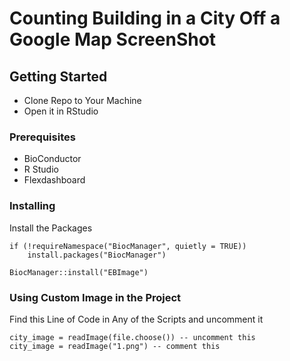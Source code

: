 # Counting Building in a City Off a Google Map ScreenShot 


## Getting Started

* Clone Repo to Your Machine
* Open it in RStudio

### Prerequisites

* BioConductor
* R Studio
* Flexdashboard

### Installing

Install the Packages 

```
if (!requireNamespace("BiocManager", quietly = TRUE))
    install.packages("BiocManager")

BiocManager::install("EBImage")
```


### Using Custom Image in the Project

Find this Line of Code in Any of the Scripts and uncomment it

```
city_image = readImage(file.choose()) -- uncomment this
city_image = readImage("1.png") -- comment this
```



